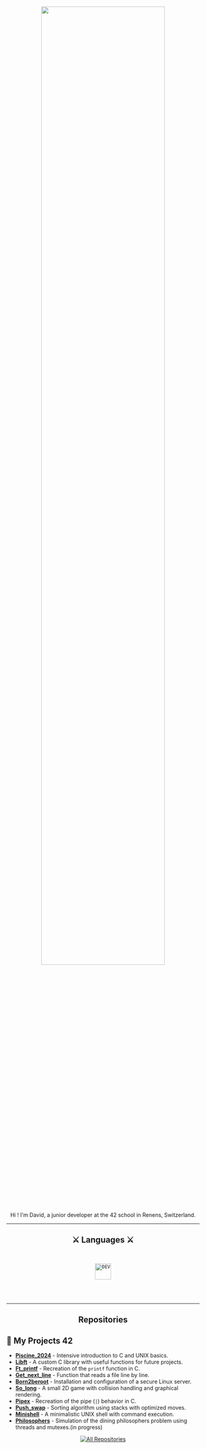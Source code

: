 <h1 align="center">
  <img src="https://static.displate.com/857x1200/displate/2022-11-27/c7689418499ccd95e71e81a67fc234e8_f4f6442cdc9cf05c9523c0bd70f1d066.jpg" width="80%">
</h1>

<p align="center"> 
Hi ! I'm David, a junior developer at the 42 school in Renens, Switzerland.
</p>

<hr>
<h2 align="center">⚔️ Languages ⚔️</h2>
<br>
<p align="center">
  <code><img title="DEV" height="42" src="https://skillicons.dev/icons?i=c"></code>
  <br>
  <br>
</p>
<br/>
<hr/>

<h2 align="center"> Repositories </h2>

## 📂 My Projects 42

- [**Piscine_2024**](https://github.com/KameCode42/Piscine_2024) - Intensive introduction to C and UNIX basics.  
- [**Libft**](https://github.com/KameCode42/libft) - A custom C library with useful functions for future projects.  
- [**Ft_printf**](https://github.com/KameCode42/printf) - Recreation of the `printf` function in C.  
- [**Get_next_line**](https://github.com/KameCode42/get_next_line) - Function that reads a file line by line.  
- [**Born2beroot**](https://github.com/KameCode42/Born2beroot) - Installation and configuration of a secure Linux server.  
- [**So_long**](https://github.com/KameCode42/so_long) - A small 2D game with collision handling and graphical rendering.  
- [**Pipex**](https://github.com/KameCode42/pipex) - Recreation of the pipe (`|`) behavior in C.  
- [**Push_swap**](https://github.com/KameCode42/push_swap) - Sorting algorithm using stacks with optimized moves.  
- [**Minishell**](https://github.com/KameCode42/minishell) - A minimalistic UNIX shell with command execution.  
- [**Philosophers**](https://github.com/KameCode42/philo) - Simulation of the dining philosophers problem using threads and mutexes.(in progress)

</div>

<p align="center">
  <a href="https://github.com/KameCode42?tab=repositories" target="_blank"><img alt="All Repositories" title="All Repositories" src="https://img.shields.io/badge/-All%20Repos-2962FF?style=for-the-badge&logo=koding&logoColor=white"/></a>
</p>

